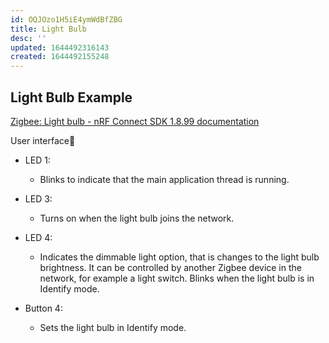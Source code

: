 ```yaml
---
id: OQJOzo1H5iE4ymWdBfZBG
title: Light Bulb
desc: ''
updated: 1644492316143
created: 1644492155248
---
```


## Light Bulb Example

[Zigbee: Light bulb - nRF Connect SDK 1.8.99 documentation](https://developer.nordicsemi.com/nRF_Connect_SDK/doc/latest/nrf/samples/zigbee/light_bulb/README.html#zigbee-light-bulb-sample)

User interface

- LED 1:
  - Blinks to indicate that the main application thread is running.

- LED 3:
  - Turns on when the light bulb joins the network.

- LED 4:
  - Indicates the dimmable light option, that is changes to the light bulb brightness. It can be controlled by another Zigbee device in the network, for example a light switch. Blinks when the light bulb is in Identify mode.

- Button 4:
  - Sets the light bulb in Identify mode.